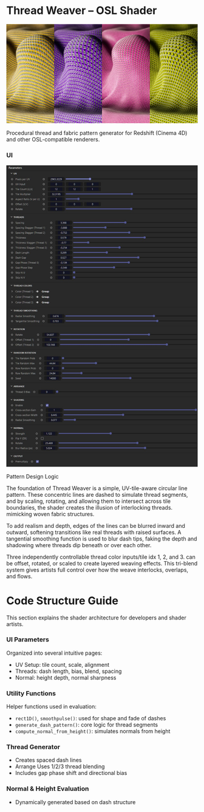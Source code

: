 # Thread Weaver – OSL Shader

![Thread Weaver Preview](./Preview_render3.jpg)

Procedural thread and fabric pattern generator for Redshift (Cinema 4D) and other OSL-compatible renderers.

### UI

![Thread Weaver Preview](./ThreadWeaver1185_RSC4D_UI.jpg)



Pattern Design Logic

The foundation of Thread Weaver is a simple, UV-tile-aware circular line pattern. These concentric lines are dashed to simulate thread segments, and by scaling, rotating, and allowing them to intersect across tile boundaries, the shader creates the illusion of interlocking threads. mimicking woven fabric structures.

To add realism and depth, edges of the lines can be blurred inward and outward, softening transitions like real threads with raised surfaces. A tangential smoothing function is used to blur dash tips, faking the depth and shadowing where threads dip beneath or over each other.

Three independently controllable thread color inputs/tile idx 1, 2, and 3. can be offset, rotated, or scaled to create layered weaving effects. This tri-blend system gives artists full control over how the weave interlocks, overlaps, and flows.


# Code Structure Guide

This section explains the shader architecture for developers and shader artists.

### UI Parameters

Organized into several intuitive pages:

- UV Setup: tile count, scale, alignment
- Threads: dash length, bias, blend, spacing
- Normal: height depth, normal sharpness

### Utility Functions

Helper functions used in evaluation:

- `rect1D()`, `smoothpulse()`: used for shape and fade of dashes
- `generate_dash_pattern()`: core logic for thread segments
- `compute_normal_from_height()`: simulates normals from height

### Thread Generator

- Creates spaced dash lines
- Arrange Uses 1/2/3 thread blending
- Includes gap phase shift and directional bias

### Normal & Height Evaluation

- Dynamically generated based on dash structure


